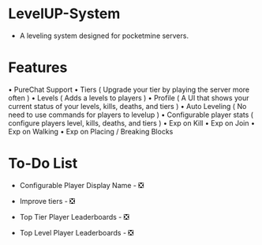 # LevelUP-System
- A leveling system designed for pocketmine servers. 

# Features

• PureChat Support
• Tiers ( Upgrade your tier by playing the server more often )
• Levels ( Adds a levels to players )
• Profile ( A UI that shows your current status of your levels, kills, deaths, and tiers )
• Auto Leveling ( No need to use commands for players to levelup )
• Configurable player stats ( configure players level, kills, deaths, and tiers )
• Exp on Kill
• Exp on Join 
• Exp on Walking
• Exp on Placing / Breaking Blocks

# To-Do List

- Configurable Player Display Name - ❎

- Improve tiers                    - ❎

- Top Tier Player Leaderboards     - ❎

- Top Level Player Leaderboards    - ❎




